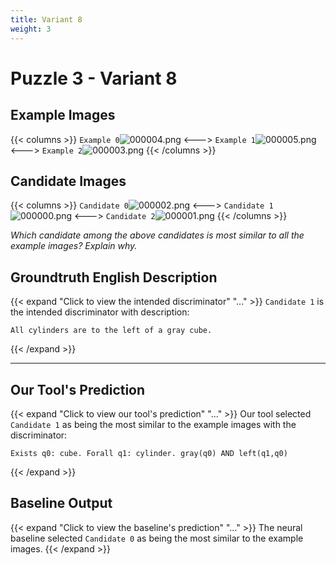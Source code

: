 ```yaml
---
title: Variant 8
weight: 3
---
```


# Puzzle 3 - Variant 8

## Example Images
{{< columns >}}
`Example 0`![000004.png](/clevr-variants/meeussen/fovariant-8/render/images/CLEVR_val_000004.png)
<--->
`Example 1`![000005.png](/clevr-variants/meeussen/fovariant-8/render/images/CLEVR_val_000005.png)
<--->
`Example 2`![000003.png](/clevr-variants/meeussen/fovariant-8/render/images/CLEVR_val_000003.png)
{{< /columns >}}

## Candidate Images
{{< columns >}}
`Candidate 0`![000002.png](/clevr-variants/meeussen/fovariant-8/render/images/CLEVR_val_000002.png)
<--->
`Candidate 1`![000000.png](/clevr-variants/meeussen/fovariant-8/render/images/CLEVR_val_000000.png)
<--->
`Candidate 2`![000001.png](/clevr-variants/meeussen/fovariant-8/render/images/CLEVR_val_000001.png)
{{< /columns >}}

*Which candidate among the above candidates is most similar to all the example images? Explain why.*

## Groundtruth English Description

{{< expand "Click to view the intended discriminator" "..." >}}
`Candidate 1` is the intended discriminator with description:
```plaintext 
All cylinders are to the left of a gray cube.
```
{{< /expand >}}

---



## Our Tool's Prediction

{{< expand "Click to view our tool's prediction" "..." >}}
Our tool selected `Candidate 1` as being the most similar to the example images with the discriminator:
```plaintext
Exists q0: cube. Forall q1: cylinder. gray(q0) AND left(q1,q0)
```
{{< /expand >}}



## Baseline Output

{{< expand "Click to view the baseline's prediction" "..." >}}
The neural baseline selected `Candidate 0` as being the most similar to the example images.
{{< /expand >}}

